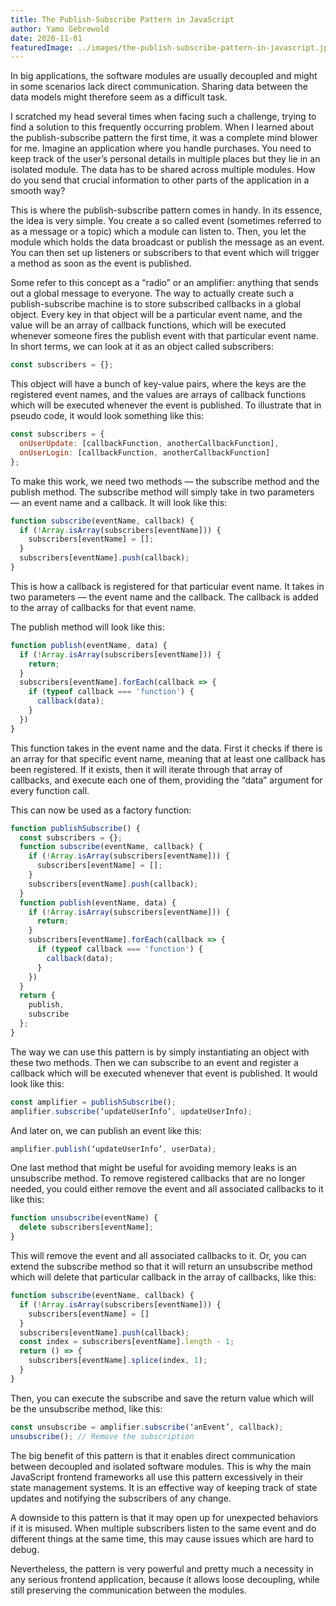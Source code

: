 ```yaml
---
title: The Publish-Subscribe Pattern in JavaScript
author: Yamo Gebrewold
date: 2020-11-01
featuredImage: ../images/the-publish-subscribe-pattern-in-javascript.jpeg
---
```


In big applications, the software modules are usually decoupled and might in some scenarios lack direct communication. Sharing data between the data models might therefore seem as a difficult task.

I scratched my head several times when facing such a challenge, trying to find a solution to this frequently occurring problem. When I learned about the publish-subscribe pattern the first time, it was a complete mind blower for me.
Imagine an application where you handle purchases. You need to keep track of the user’s personal details in multiple places but they lie in an isolated module. The data has to be shared across multiple modules. How do you send that crucial information to other parts of the application in a smooth way?

This is where the publish-subscribe pattern comes in handy. In its essence, the idea is very simple. You create a so called event (sometimes referred to as a message or a topic) which a module can listen to. Then, you let the module which holds the data broadcast or publish the message as an event. You can then set up listeners or subscribers to that event which will trigger a method as soon as the event is published.

Some refer to this concept as a “radio” or an amplifier: anything that sends out a global message to everyone.
The way to actually create such a publish-subscribe machine is to store subscribed callbacks in a global object. Every key in that object will be a particular event name, and the value will be an array of callback functions, which will be executed whenever someone fires the publish event with that particular event name.
In short terms, we can look at it as an object called subscribers:

```js
const subscribers = {};
```

This object will have a bunch of key-value pairs, where the keys are the registered event names, and the values are arrays of callback functions which will be executed whenever the event is published. To illustrate that in pseudo code, it would look something like this:

```js
const subscribers = {
  onUserUpdate: [callbackFunction, anotherCallbackFunction],
  onUserLogin: [callbackFunction, anotherCallbackFunction]
};
```

To make this work, we need two methods — the subscribe method and the publish method. The subscribe method will simply take in two parameters — an event name and a callback. It will look like this:

```js
function subscribe(eventName, callback) {
  if (!Array.isArray(subscribers[eventName])) {
    subscribers[eventName] = [];
  }
  subscribers[eventName].push(callback);
}
```

This is how a callback is registered for that particular event name. It takes in two parameters — the event name and the callback. The callback is added to the array of callbacks for that event name.

The publish method will look like this:

```js
function publish(eventName, data) {
  if (!Array.isArray(subscribers[eventName])) {
    return;
  }
  subscribers[eventName].forEach(callback => {
    if (typeof callback === 'function') {
      callback(data);
    }
  })
}
```

This function takes in the event name and the data. First it checks if there is an array for that specific event name, meaning that at least one callback has been registered. If it exists, then it will iterate through that array of callbacks, and execute each one of them, providing the “data” argument for every function call.

This can now be used as a factory function:

```js
function publishSubscribe() {
  const subscribers = {};
  function subscribe(eventName, callback) {
    if (!Array.isArray(subscribers[eventName])) {
      subscribers[eventName] = [];
    }
    subscribers[eventName].push(callback);
  }
  function publish(eventName, data) {
    if (!Array.isArray(subscribers[eventName])) {
      return;
    }
    subscribers[eventName].forEach(callback => {
      if (typeof callback === 'function') {
        callback(data);
      }
    })
  }
  return {
    publish,
    subscribe
  };
}
```

The way we can use this pattern is by simply instantiating an object with these two methods. Then we can subscribe to an event and register a callback which will be executed whenever that event is published. It would look like this:

```js
const amplifier = publishSubscribe();
amplifier.subscribe(‘updateUserInfo’, updateUserInfo);
```

And later on, we can publish an event like this:

```js
amplifier.publish(‘updateUserInfo’, userData);
```

One last method that might be useful for avoiding memory leaks is an unsubscribe method. To remove registered callbacks that are no longer needed, you could either remove the event and all associated callbacks to it like this:

```js
function unsubscribe(eventName) {
  delete subscribers[eventName];
}
```

This will remove the event and all associated callbacks to it. Or, you can extend the subscribe method so that it will return an unsubscribe method which will delete that particular callback in the array of callbacks, like this:

```js
function subscribe(eventName, callback) {
  if (!Array.isArray(subscribers[eventName])) {
    subscribers[eventName] = []
  }
  subscribers[eventName].push(callback);
  const index = subscribers[eventName].length - 1;
  return () => {
    subscribers[eventName].splice(index, 1);
  }
}
```

Then, you can execute the subscribe and save the return value which will be the unsubscribe method, like this:

```js
const unsubscribe = amplifier.subscribe(‘anEvent’, callback);
unsubscribe(); // Remove the subscription
```

The big benefit of this pattern is that it enables direct communication between decoupled and isolated software modules. This is why the main JavaScript frontend frameworks all use this pattern excessively in their state management systems. It is an effective way of keeping track of state updates and notifying the subscribers of any change.

A downside to this pattern is that it may open up for unexpected behaviors if it is misused. When multiple subscribers listen to the same event and do different things at the same time, this may cause issues which are hard to debug.

Nevertheless, the pattern is very powerful and pretty much a necessity in any serious frontend application, because it allows loose decoupling, while still preserving the communication between the modules.